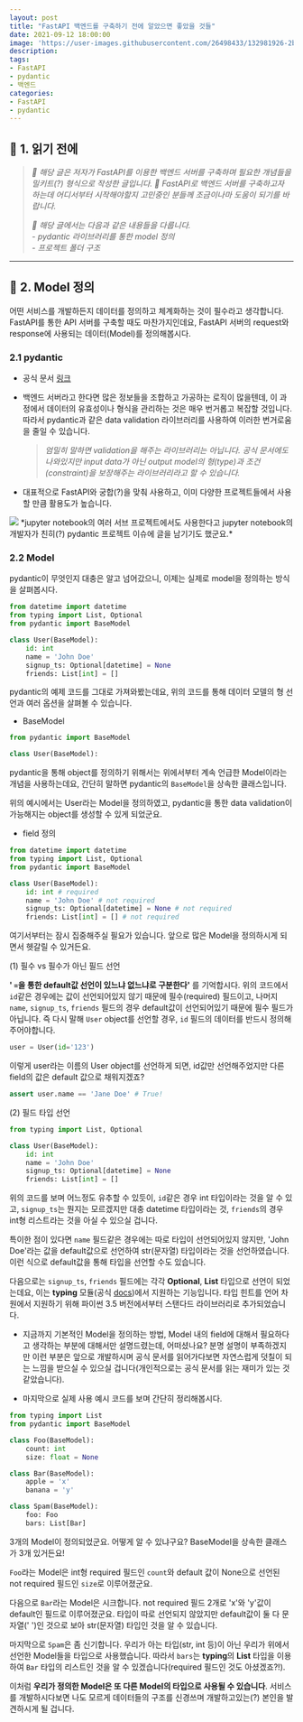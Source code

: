 ```yaml
---
layout: post
title: "FastAPI 백엔드를 구축하기 전에 알았으면 좋았을 것들"
date: 2021-09-12 18:00:00
image: 'https://user-images.githubusercontent.com/26498433/132981926-2bea56c7-8547-4242-98e2-66347a553b34.png'
description:
tags:
- FastAPI
- pydantic
- 백엔드
categories:
- FastAPI
- pydantic
---
```

## 📌 1. 읽기 전에

> <cite>📌 해당 글은 저자가 FastAPI를 이용한 백엔드 서버를 구축하며 필요한 개념들을 밀키트(?) 형식으로 작성한 글입니다.</cite>
> <cite>📌 FastAPI로 백엔드 서버를 구축하고자 하는데 어디서부터 시작해야할지 고민중인 분들께 조금이나마 도움이 되기를 바랍니다.</cite>
>
> <cite>📌 해당 글에서는 다음과 같은 내용들을 다룹니다.</cite><br>
> <cite>- pydantic 라이브러리를 통한 model 정의</cite><br>
> <cite>- 프로젝트 폴더 구조</cite>

***

## 📌 2. Model 정의

어떤 서비스를 개발하든지 데이터를 정의하고 체계화하는 것이 필수라고 생각합니다. FastAPI를 통한 API 서버를 구축할 때도 마찬가지인데요, FastAPI 서버의 request와 response에 사용되는 데이터(Model)를 정의해봅시다.

### 2.1 pydantic

- 공식 문서 [링크](https://pydantic-docs.helpmanual.io/)

- 백엔드 서버라고 한다면 많은 정보들을 조합하고 가공하는 로직이 많을텐데, 이 과정에서 데이터의 유효성이나 형식을 관리하는 것은 매우 번거롭고 복잡할 것입니다. 따라서 pydantic과 같은 data validation 라이브러리를 사용하여 이러한 번거로움을 줄일 수 있습니다.
    > <cite>*엄밀히 말하면 validation을 해주는 라이브러리는 아닙니다. 공식 문서에도 나와있지만 input data가 아닌 output model의 형(type)과 조건(constraint)을 보장해주는 라이브러리라고 할 수 있습니다.*</cite>

- 대표적으로 FastAPI와 궁합(?)을 맞춰 사용하고, 이미 다양한 프로젝트들에서 사용할 만큼 활용도가 높습니다.

<img src="https://user-images.githubusercontent.com/26498433/132981991-61c6e1f8-156d-4f27-b43b-52c4f21f4145.png"/>
*jupyter notebook의 여러 서브 프로젝트에서도 사용한다고 jupyter notebook의 개발자가 친히(?) pydantic 프로젝트 이슈에 글을 남기기도 했군요.*

### 2.2 Model

pydantic이 무엇인지 대충은 알고 넘어갔으니, 이제는 실제로 model을 정의하는 방식을 살펴봅시다.

```python
from datetime import datetime
from typing import List, Optional
from pydantic import BaseModel

class User(BaseModel):
    id: int
    name = 'John Doe'
    signup_ts: Optional[datetime] = None
    friends: List[int] = []
```

pydantic의 예제 코드를 그대로 가져와봤는데요, 위의 코드를 통해 데이터 모델의 형 선언과 여러 옵션을 살펴볼 수 있습니다.

- BaseModel

```python
from pydantic import BaseModel

class User(BaseModel):
```

pydantic을 통해 object를 정의하기 위해서는 위에서부터 계속 언급한 Model이라는 개념을 사용하는데요, 간단히 말하면 pydantic의 `BaseModel`을 상속한 클래스입니다.

위의 예시에서는 User라는 Model을 정의하였고, pydantic을 통한 data validation이 가능해지는 object를 생성할 수 있게 되었군요.

- field 정의

```python
from datetime import datetime
from typing import List, Optional
from pydantic import BaseModel

class User(BaseModel):
    id: int # required
    name = 'John Doe' # not required
    signup_ts: Optional[datetime] = None # not required
    friends: List[int] = [] # not required
```

여기서부터는 잠시 집중해주실 필요가 있습니다. 앞으로 많은 Model을 정의하시게 되면서 헷갈릴 수 있거든요.

(1) 필수 vs 필수가 아닌 필드 선언

**' `=`을 통한 default값 선언이 있느냐 없느냐로 구분한다'**  를 기억합시다. 위의 코드에서 `id`같은 경우에는 값이 선언되어있지 않기 때문에 필수(required) 필드이고, 나머지 `name`, `signup_ts`, `friends` 필드의 경우 default값이 선언되어있기 때문에 필수 필드가 아닙니다. 즉 다시 말해 `User` object를 선언할 경우, `id` 필드의 데이터를 반드시 정의해주어야합니다.

```python
user = User(id='123')
```

이렇게 user라는 이름의 User object를 선언하게 되면, id값만 선언해주었지만 다른 field의 값은 default 값으로 채워지겠죠?

```python
assert user.name == 'Jane Doe' # True!
```

(2) 필드 타입 선언

```python
from typing import List, Optional

class User(BaseModel):
    id: int
    name = 'John Doe'
    signup_ts: Optional[datetime] = None
    friends: List[int] = []
```

위의 코드를 보며 어느정도 유추할 수 있듯이, `id`같은 경우 int 타입이라는 것을 알 수 있고, `signup_ts`는 뭔지는 모르겠지만 대충 datetime 타입이라는 것, `friends`의 경우 int형 리스트라는 것을 아실 수 있으실 겁니다.

특이한 점이 있다면 `name` 필드같은 경우에는 따로 타입이 선언되어있지 않지만, 'John Doe'라는 값을 default값으로 선언하여 str(문자열) 타입이라는 것을 선언하였습니다. 이런 식으로 default값을 통해 타입을 선언할 수도 있습니다.

다음으로는 `signup_ts`, `friends` 필드에는 각각 **Optional**, **List** 타입으로 선언이 되었는데요, 이는 **typing** 모듈(공식 [docs](https://docs.python.org/3/library/typing.html))에서 지원하는 기능입니다. 타입 힌트를 언어 차원에서 지원하기 위해 파이썬 3.5 버전에서부터 스탠다드 라이브러리로 추가되었습니다.

- 지금까지 기본적인 Model을 정의하는 방법, Model 내의 field에 대해서 필요하다고 생각하는 부분에 대해서만 설명드렸는데, 어떠셨나요? 분명 설명이 부족하겠지만 이런 부분은 앞으로 개발하시며 공식 문서를 읽어가다보면 자연스럽게 덧칠이 되는 느낌을 받으실 수 있으실 겁니다(개인적으로는 공식 문서를 읽는 재미가 있는 것 같았습니다).

- 마지막으로 실제 사용 예시 코드를 보며 간단히 정리해봅시다.

```python
from typing import List
from pydantic import BaseModel

class Foo(BaseModel):
    count: int
    size: float = None

class Bar(BaseModel):
    apple = 'x'
    banana = 'y'

class Spam(BaseModel):
    foo: Foo
    bars: List[Bar]
```

3개의 Model이 정의되었군요. 어떻게 알 수 있냐구요? BaseModel을 상속한 클래스가 3개 있거든요!

```Foo```라는 Model은 int형 required 필드인 `count`와 default 값이 None으로 선언된 not required 필드인 `size`로 이루어졌군요.

다음으로 `Bar`라는 Model은 시크합니다. not required 필드 2개로 'x'와 'y'값이 default인 필드로 이루어졌군요. 타입이 따로 선언되지 않았지만 default값이 둘 다 문자열(' ')인 것으로 보아 str(문자열) 타입인 것을 알 수 있습니다.

마지막으로 `Spam`은 좀 신기합니다. 우리가 아는 타입(str, int 등)이 아닌 우리가 위에서 선언한 Model들을 타입으로 사용했습니다. 따라서 `bars`는 **typing**의 **List** 타입을 이용하여 `Bar` 타입의 리스트인 것을 알 수 있겠습니다(required 필드인 것도 아셨겠죠?!). 

이처럼 **우리가 정의한 Model은 또 다른 Model의 타입으로 사용될 수 있습니다**. 서비스를 개발하시다보면 나도 모르게 데이터들의 구조를 신경쓰며 개발하고있는(?) 본인을 발견하시게 될 겁니다.

